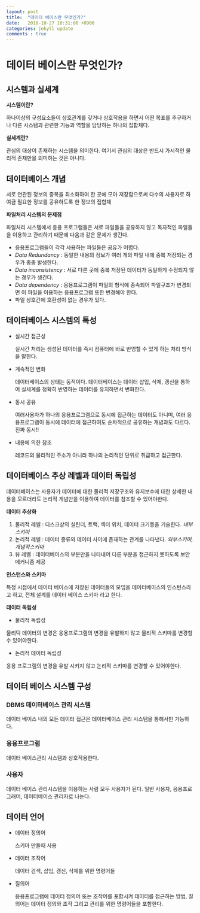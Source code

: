 ```yaml
---
layout: post
title:  "데이터 베이스란 무엇인가?"
date:   2018-10-27 10:31:00 +0900
categories: jekyll update
comments : true
---
```


# 데이터 베이스란 무엇인가?

## 시스템과 실세계

**시스템이란?**

하나이상의 구성요소들이 상호관계를 갖거나 상호작용을 하면서 어떤 목표를 추구하거나 다른 시스템과 관련한 기능과 역할을 담당하는 하나의 집합체다.

**실세계란?**

관심의 대상이 존재하는 시스템을 의미한다. 여기서 관심의 대상은 반드시 가시적인 물리적 존재만을 의미하는 것은 아니다.

## 데이터베이스 개념

서로 연관된 정보의 중복을 최소화하여 한 곳에 모아 저장함으로써 다수의 사용자로 하여금 필요한 정보를 공유하도록 한 정보의 집합체

**파일처리 시스템의 문제점**

파일처리 시스템에서 응용 프로그램들은 서로 파일들을 공유하지 않고 독자적인 파일들을 이용하고 관리하기 때문에 다음과 같은 문제가 생긴다.

- 응용프로그램들이 각각 사용하는 파일들은 공유가 어렵다.
- _Data Redundancy_ : 동일한 내용의 정보가 여러 개의 파일 내에 중복 저장되는 경우가 종종 발생한다.
- _Data inconsistency_ : 서로 다른 곳에 중복 저장된 데이터가 동일하게 수정되지 않는 경우가 생긴다.
- _Data dependency_ : 응용프로그램이 파일의 형식에 종속되어 파일구조가 변경되면 이 파일을 이용하는 응용프로그램 또한 변경해야 한다.
- 파일 상호간에 호환성이 없는 경우가 있다.

## 데이터베이스 시스템의 특성


- 실시간 접근성

  실시간 처리는 생성된 데이터를 즉시 컴퓨터에 바로 반영할 수 있게 하는 처리 방식을 말한다.

- 계속적인 변화

  데이터베이스의 상태는 동적이다. 데이터베이스는 데이터 삽입, 삭제, 갱신을 통하여 실세계를 정확히 반영하는 데이터를 유지하면서 변화한다.

- 동시 공유

  여러사용자가 하나의 응용프로그램으로 동시에 접근하는 데이터도 아니며, 여러 응용프로그램이 동시에 데이터에 접근하여도 순차적으로 공유하는 개념과도 다르다. 진짜 동시!!

- 내용에 의한 참조

  레코드의 물리적인 주소가 아니라 하나의 논리적인 단위로 취급하고 접근한다.

## 데이터베이스 추상 레벨과 데이터 독립성

데이터베이스는 사용자가 데이터에 대한 물리적 저장구조와 유지보수에 대한 상세한 내용을 모르더라도 논리적 개념만을 이용하여 데이터를 참조할 수 있어야한다.

**데이터 추상화**

1. 물리적 레벨 : 디스크상의 실린더, 트랙, 섹터 위치, 데이터 크기등을 기술한다. _내부스키마_
2. 논리적 레벨 : 데이터 종류와 데이터 사이에 존재하는 관계를 나타낸다. _외부스키마, 개념적스키마_
3. 뷰 레벨 : 데이터베이스의 부분만을 나타내어 다른 부분을 접근하지 못하도록 보안 메커니즘 제공

**인스턴스와 스키마**

특정 시점에서 데이터 베이스에 저장된 데이터들의 모임을 데이터베이스의 인스턴스라고 하고, 전체 설계를 데이터 베이스 스키마 라고 한다.

**데이터 독립성**

- 물리적 독립성

 물리덕 데이터의 변경은 응용프로그램의 변경을 유발하지 않고 물리적 스키마를 변경할 수 있어야한다.

- 논리적 데이터 독립성

 응용 프로그램의 변경을 유발 시키지 않고 논리적 스키마를 변경할 수 있어야한다.

## 데이터 베이스 시스템 구성

### DBMS 데이터베이스 관리 시스템

데이터 베이스 내의 모든 데이터 접근은 데이터베이스 관리 시스템을 통해서만 가능하다.

### 응용프로그램

데이터 베이스관리 시스템과 상호작용한다.

### 사용자

데이터 베이스 관리시스템을 이용하는 사람 모두 사용자가 된다. 일반 사용자, 응용프로그래머, 데이터베이스 관리자로 나눈다.

## 데이터 언어

- 데이터 정의어

  스키마 만들때 사용

- 데이터 조작어

  데이터 검색, 삽입, 갱신, 삭제를 위한 명령어들

- 질의어

  응용프로그램에 데이터 정의어 또는 조작어를 포함시켜 데이터를 접근하는 방법, 질의어는 데이터 정의와 조작 그리고 관리를 위한 명령어들을 포함한다.

